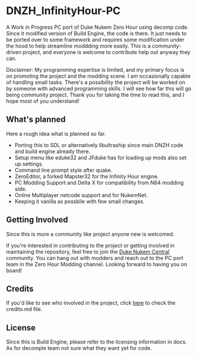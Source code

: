 # DNZH_InfinityHour-PC

A Work in Progress PC port of Duke Nukem Zero Hour using decomp code. Since it modified version of Build Engine, the code is there. It just needs to be ported over to some framework and requires some modification under the hood to help streamline moddding more easily. This is a community-driven project, and everyone is welcome to contribute help out anyway they can.

Disclaimer: My programming expertise is limited, and my primary focus is on promoting the project and the modding scene. I am occasionally capable of handling small tasks. There's a possibility the project will be worked on by someone with advanced programming skills. I will see how far this will go being community project. Thank you for taking the time to read this, and I hope most of you understand!

## What's planned
Here a rough idea what is planned so far.
- Porting this to SDL or alternatively libultraship since main DNZH code and build engine already there.
- Setup menu like eduke32 and JFduke has for loading up mods also set up settings.
- Command line prompt style after quake.
- ZeroEditor, a forked Mapster32 for the Infinity Hour engine.
- PC Modding Support and Delta X for compatibility from N64 modding side.
- Online Multiplayer netcode support and for NukemNet.
- Keeping it vanilla as possbile with few small changes.

## Getting Involved
Since this is more a community like project anyone new is welcomed. 

If you're interested in contributing to the project or getting involved in maintaining the repository, feel free to join the [Duke Nukem Central](https://discord.gg/VMBfuXjFga) community. 
You can hang out with modders and reach out to the PC port team in the Zero Hour Modding channel. Looking forward to having you on board!

## Credits
If you'd like to see who involved in the project, click [here](Docs/credits-md) to check the credits.md file.

## License
Since this is Build Engine, please refer to the licensing information in docs. 
As for decomple team not sure what they want yet for code.




